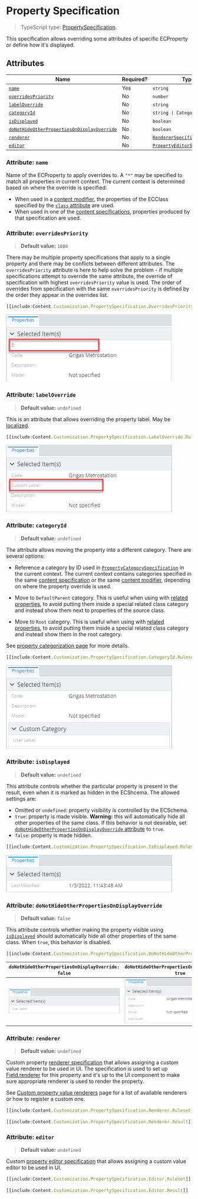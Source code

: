 # Property Specification

> TypeScript type: [PropertySpecification]($presentation-common).

This specification allows overriding some attributes of specific ECProperty or define how it's displayed.

## Attributes

| Name                                                                                                | Required? | Type                                                              | Default     |
| --------------------------------------------------------------------------------------------------- | --------- | ----------------------------------------------------------------- | ----------- |
| [`name`](#attribute-name)                                                                           | Yes       | `string`                                                          |             |
| [`overridesPriority`](#attribute-overridespriority)                                                 | No        | `number`                                                          | `1000`      |
| [`labelOverride`](#attribute-labeloverride)                                                         | No        | `string`                                                          | `undefined` |
| [`categoryId`](#attribute-categoryid)                                                               | No        | `string \| CategoryIdentifier`                                    | `undefined` |
| [`isDisplayed`](#attribute-isdisplayed)                                                             | No        | `boolean`                                                         | `undefined` |
| [`doNotHideOtherPropertiesOnDisplayOverride`](#attribute-donothideotherpropertiesondisplayoverride) | No        | `boolean`                                                         | `false`     |
| [`renderer`](#attribute-renderer)                                                                   | No        | [`RendererSpecification`](./RendererSpecification.md)             | `undefined` |
| [`editor`](#attribute-editor)                                                                       | No        | [`PropertyEditorSpecification`](./PropertyEditorSpecification.md) | `undefined` |

### Attribute: `name`

Name of the ECProperty to apply overrides to. A `"*"` may be specified to match all properties in current context. The current context is determined based on where the override is specified:

- When used in a [content modifier](./ContentModifier.md#attribute-propertyoverrides), the properties of the ECClass specified by the [`class` attribute](./ContentModifier.md#attribute-class) are used.
- When used in one of the [content specifications](./ContentRule.md#attribute-specifications), properties produced by that specification are used.

### Attribute: `overridesPriority`

> **Default value:** `1000`

There may be multiple property specifications that apply to a single property and there may be conflicts between different attributes. The `overridesPriority` attribute is here to help
solve the problem - if multiple specifications attempt to override the same attribute, the override of specification with highest `overridesPriority` value is used. The order of overrides
from specification with the same `overridesPriority` is defined by the order they appear in the overrides list.

```ts
[[include:Content.Customization.PropertySpecification.OverridesPriority.Ruleset]]
```

![Example of using a "overrides priority" attribute](./media/propertyspecification-with-overridespriority-attribute.png)

### Attribute: `labelOverride`

> **Default value:** `undefined`

This is an attribute that allows overriding the property label. May be [localized](../Advanced/Localization.md).

```ts
[[include:Content.Customization.PropertySpecification.LabelOverride.Ruleset]]
```

![Example of using a "label override" attribute](./media/propertyspecification-with-labeloverride-attribute.png)

### Attribute: `categoryId`

> **Default value:** `undefined`

The attribute allows moving the property into a different category. There are several options:

- Reference a category by ID used in [`PropertyCategorySpecification`](./PropertyCategorySpecification.md) in the current context.
  The current context contains categories specified in the same [content specification](./index.md#specifications) or the same
  [content modifier](./ContentModifier.md), depending on where the property override is used.

- Move to `DefaultParent` category. This is useful when using with [related properties](./RelatedPropertiesSpecification.md), to
  avoid putting them inside a special related class category and instead show them next to properties of the source class.

- Move to `Root` category. This is useful when using with [related properties](./RelatedPropertiesSpecification.md), to
  avoid putting them inside a special related class category and instead show them in the root category.

See [property categorization page](./PropertyCategorization.md) for more details.

```ts
[[include:Content.Customization.PropertySpecification.CategoryId.Ruleset]]
```

![Example of using a "category id" attribute](./media/propertyspecification-with-categoryid-attribute.png)

### Attribute: `isDisplayed`

> **Default value:** `undefined`

This attribute controls whether the particular property is present in the result, even when it is marked as hidden in the ECShcema. The allowed settings are:

- Omitted or `undefined`: property visibility is controlled by the ECSchema.
- `true`: property is made visible. **Warning:** this will automatically hide all other properties of the same class. If this behavior is not desirable, set [`doNotHideOtherPropertiesOnDisplayOverride` attribute](#attribute-donothideotherpropertiesondisplayoverride) to `true`.
- `false`: property is made hidden.

```ts
[[include:Content.Customization.PropertySpecification.IsDisplayed.Ruleset]]
```

![Example of using a "is displayed" attribute](./media/propertyspecification-with-isdisplayed-attribute.png)

### Attribute: `doNotHideOtherPropertiesOnDisplayOverride`

> **Default value:** `false`

This attribute controls whether making the property visible using [`isDisplayed`](#attribute-isdisplayed) should automatically hide all other properties of the same class. When `true`, this behavior is disabled.

```ts
[[include:Content.Customization.PropertySpecification.DoNotHideOtherPropertiesOnDisplayOverride.Ruleset]]
```

| `doNotHideOtherPropertiesOnDisplayOverride: false`                                                                                                                                                | `doNotHideOtherPropertiesOnDisplayOverride: true`                                                                                                                                               |
| ------------------------------------------------------------------------------------------------------------------------------------------------------------------------------------------------- | ----------------------------------------------------------------------------------------------------------------------------------------------------------------------------------------------- |
| ![Example of using "do not hide other properties on display override" attribute set to "false"](./media/propertyspecification-with-donothideotherpropertiesondisplayoverride-attribute-false.png) | ![Example of using "do not hide other properties on display override" attribute set to "true"](./media/propertyspecification-with-donothideotherpropertiesondisplayoverride-attribute-true.png) |

### Attribute: `renderer`

> **Default value:** `undefined`

Custom property [renderer specification](./RendererSpecification.md) that allows assigning a custom value renderer to be used in UI. The
specification is used to set up [Field.renderer]($presentation-common) for this property and it's up to the UI component to make sure
appropriate renderer is used to render the property.

See [Custom property value renderers](./PropertyValueRenderers.md) page for a list of available renderers or how to register a custom one.

```ts
[[include:Content.Customization.PropertySpecification.Renderer.Ruleset]]
```

```ts
[[include:Content.Customization.PropertySpecification.Renderer.Result]]
```

### Attribute: `editor`

> **Default value:** `undefined`

Custom [property editor specification](./PropertyEditorSpecification) that allows assigning a custom value editor
to be used in UI.

```ts
[[include:Content.Customization.PropertySpecification.Editor.Ruleset]]
```

```ts
[[include:Content.Customization.PropertySpecification.Editor.Result]]
```
